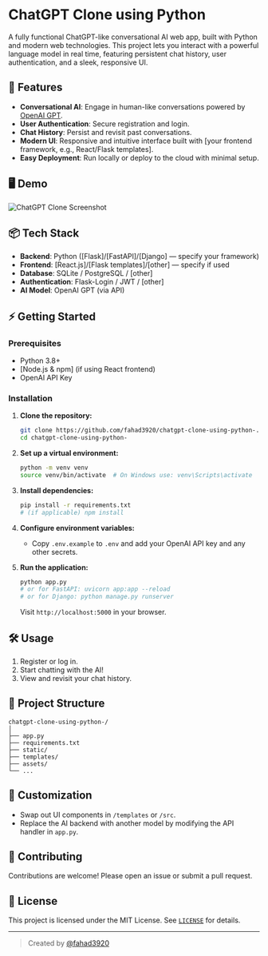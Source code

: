 # ChatGPT Clone using Python

A fully functional ChatGPT-like conversational AI web app, built with Python and modern web technologies. This project lets you interact with a powerful language model in real time, featuring persistent chat history, user authentication, and a sleek, responsive UI.

## 🚀 Features

- **Conversational AI**: Engage in human-like conversations powered by [OpenAI GPT](https://platform.openai.com/docs/guides/gpt).
- **User Authentication**: Secure registration and login.
- **Chat History**: Persist and revisit past conversations.
- **Modern UI**: Responsive and intuitive interface built with [your frontend framework, e.g., React/Flask templates].
- **Easy Deployment**: Run locally or deploy to the cloud with minimal setup.

## 🖥️ Demo

![ChatGPT Clone Screenshot](assets/demo.png)

## 📦 Tech Stack

- **Backend**: Python ([Flask]/[FastAPI]/[Django] — specify your framework)
- **Frontend**: [React.js]/[Flask templates]/[other] — specify if used
- **Database**: SQLite / PostgreSQL / [other]
- **Authentication**: Flask-Login / JWT / [other]
- **AI Model**: OpenAI GPT (via API)

## ⚡️ Getting Started

### Prerequisites

- Python 3.8+
- [Node.js & npm] (if using React frontend)
- OpenAI API Key

### Installation

1. **Clone the repository:**
   ```bash
   git clone https://github.com/fahad3920/chatgpt-clone-using-python-.git
   cd chatgpt-clone-using-python-
   ```

2. **Set up a virtual environment:**
   ```bash
   python -m venv venv
   source venv/bin/activate  # On Windows use: venv\Scripts\activate
   ```

3. **Install dependencies:**
   ```bash
   pip install -r requirements.txt
   # (if applicable) npm install
   ```

4. **Configure environment variables:**
   - Copy `.env.example` to `.env` and add your OpenAI API key and any other secrets.

5. **Run the application:**
   ```bash
   python app.py
   # or for FastAPI: uvicorn app:app --reload
   # or for Django: python manage.py runserver
   ```
   Visit `http://localhost:5000` in your browser.

## 🛠️ Usage

1. Register or log in.
2. Start chatting with the AI!
3. View and revisit your chat history.

## 📁 Project Structure

```
chatgpt-clone-using-python-/
│
├── app.py
├── requirements.txt
├── static/
├── templates/
├── assets/
└── ...
```

## 🧩 Customization

- Swap out UI components in `/templates` or `/src`.
- Replace the AI backend with another model by modifying the API handler in `app.py`.

## 🤝 Contributing

Contributions are welcome! Please open an issue or submit a pull request.

## 📝 License

This project is licensed under the MIT License. See [`LICENSE`](LICENSE) for details.

---

> Created by [@fahad3920](https://github.com/fahad3920)
